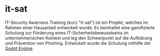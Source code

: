 # it-sat 
IT-Security Awarness Training (kurz "it-sat") ist ein Projekt, welches im Rahmen einer Hausarbeit entwickelt wurde. Es beinhaltet eine gamifizierte Schulung zur Förderung eines IT-Sicherheitsbewusstseins im unternehmerischen Kontext und leg den Schwerpunkt auf die Aufklärung und Prävention von Phishing.
Entwickelt wurde die Schulung mithilfe der [Godot Engine](https://godotengine.org/).
